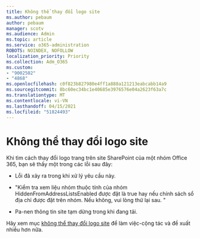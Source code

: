 ```yaml
---
title: Không thể thay đổi logo site
ms.author: pebaum
author: pebaum
manager: scotv
ms.audience: Admin
ms.topic: article
ms.service: o365-administration
ROBOTS: NOINDEX, NOFOLLOW
localization_priority: Priority
ms.collection: Adm_O365
ms.custom:
- "9002502"
- "4868"
ms.openlocfilehash: c0f823b827980e4ff1a888a121213eabcabb14a9
ms.sourcegitcommit: 8bc60ec34bc1e40685e3976576e04a2623f63a7c
ms.translationtype: MT
ms.contentlocale: vi-VN
ms.lasthandoff: 04/15/2021
ms.locfileid: "51824493"
---
```

# <a name="unable-to-change-site-logo"></a>Không thể thay đổi logo site

Khi tìm cách thay đổi logo trang trên site SharePoint của một nhóm Office 365, bạn sẽ thấy một trong các lỗi sau đây:

- Lỗi đã xảy ra trong khi xử lý yêu cầu này.

- "Kiểm tra xem liệu nhóm thuộc tính của nhóm HiddenFromAddressListsEnabled được đặt là true hay nếu chính sách sổ địa chỉ được đặt trên nhóm. Nếu không, vui lòng thử lại sau. "

- Pa-nen thông tin site tạm dừng trong khi đang tải.

Hãy xem mục [không thể thay đổi logo site](https://docs.microsoft.com/sharepoint/troubleshoot/sites/error-when-changing-o365-site-logo) để làm việc-cộng tác và đề xuất nhiều hơn nữa.
